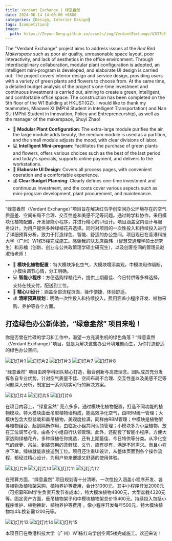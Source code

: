 ```yaml
---
title: Verdant Exchange | 绿意盎然
date: 2024-06-14 14:00:00 +0800
categories: [Design, Interior Design]
tags: [competition] 
image:
  path: https://Zeyun-Deng.github.io/assets/img/VerdantExchange/幻灯片9.PNG
---
```


The "Verdant Exchange" project aims to address issues at the *Red Bird Makerspace* such as poor air quality, unreasonable space layout, poor interactivity, and lack of aesthetics in the office environment. Through interdisciplinary collaboration, modular plant configuration is adopted, an intelligent mini-program is developed, and elaborate UI design is carried out. The project covers interior design and service design, providing users with a variety of green plants and flowers to choose from. At the same time, a detailed budget analysis of the project's one-time investment and continuous investment is carried out, aiming to create a green, intelligent, and comfortable office space. The construction has been completed on the 5th floor of the W1 Building at HKUST(GZ). I would like to thank my teammates, Miaowei XI (MPhil Student in Intelligent Transportation) and Nan SU (MPhil Student in Innovation, Policy and Entrepreneurship), as well as the manager of the makerspace, Shuyi Zhao!

- 🌿 **Modular Plant Configuration**: The extra-large module purifies the air, the large module adds beauty, the medium module is used as a partition, and the small module adjusts the mood, with clear divisions of labor.
- 💻 **Intelligent Mini-program**: Facilitates the purchase of green plants and flowers, offers various choices such as the best of the last period and today's specials, supports online payment, and delivers to the workstations.
- 🎨 **Elaborate UI Design**: Covers all process pages, with convenient operation and a comfortable experience.
- 💰 **Clear Budget Planning**: Clearly defines one-time investment and continuous investment, and the costs cover various aspects such as mini-program development, plant procurement, and maintenance. 

---

“绿意盎然（Verdant Exchange）”项目旨在解决红鸟学创空间办公环境存在的空气质量差、空间布局不合理、交互性差和美感不足等问题。通过跨学科协作，采用模块化植物配置，开发智能小程序，并进行精心的UI设计。项目涵盖室内设计与服务设计，为用户提供多种绿植花卉选择。同时对项目的一次性投入和持续投入进行了详细预算分析，致力于打造绿色、智能、舒适的办公空间。项目现已在香港科技大学（广州）W1栋5楼完成施工。感谢我的队友席淼玮
（智慧交通理学硕士研究生）和苏楠（创新、创业与公共政策理学硕士研究生），以及创客空间的管理员赵淑怡老师！

- 🌿 **模块化植物配置**：特大模块净化空气，大模块增添美观，中模块用作隔断，小模块调节心情，分工明确。
- 💻 **智能小程序**：方便选购绿植花卉，提供上期最佳、今日特供等多样选择，支持在线支付，配送到工位。
- 🎨 **精心UI设计**：涵盖全部流程页面，操作便捷、体验舒适。
- 💰 **清晰预算规划**：明确一次性投入和持续投入，费用涵盖小程序开发、植物采购、养护等各个方面。

## 打造绿色办公新体验，“绿意盎然” 项目来啦！

你是否曾在忙碌的学习和工作中，渴望一方充满生机的绿色角落？“绿意盎然（Verdant Exchange）”项目，就是为解决这些办公环境难题而生，为你打造舒适的绿色办公空间。

![幻灯片1](https://Zeyun-Deng.github.io/assets/img/VerdantExchange/幻灯片1.PNG)
![幻灯片2](https://Zeyun-Deng.github.io/assets/img/VerdantExchange/幻灯片2.PNG)
![幻灯片3](https://Zeyun-Deng.github.io/assets/img/VerdantExchange/幻灯片3.PNG)
![幻灯片7](https://Zeyun-Deng.github.io/assets/img/VerdantExchange/幻灯片7.PNG)
![幻灯片8](https://Zeyun-Deng.github.io/assets/img/VerdantExchange/幻灯片8.PNG)

“绿意盎然” 项目由跨学科团队精心打造，融合创新与高效理念。团队成员充分发挥各自专业优势，针对空气质量不佳、空间布局不合理、交互性差以及美感不足等问题深入分析，制定出一系列切实可行的解决方案。

![幻灯片4](https://Zeyun-Deng.github.io/assets/img/VerdantExchange/幻灯片4.PNG)
![幻灯片5](https://Zeyun-Deng.github.io/assets/img/VerdantExchange/幻灯片5.PNG)
![幻灯片6](https://Zeyun-Deng.github.io/assets/img/VerdantExchange/幻灯片6.PNG)

在项目内容上，“绿意盎然” 亮点多多。通过模块化植物配置，打造不同功能的植物模块。特大模块由垂吊型植物墙构成，能高效净化空气，由RBM统一管理；大模块包含大型盆栽和垂吊植物，美观度拉满，同样由RBM管理；中模块是植物架与植物组合，起到隔断作用，由临近小组共同认领管理；小模块多为小型植物，放在工位调节心情，由各个小组自行认领管理。此外，还配套了智能小程序，方便大家选购绿植花卉，多种绿植任你挑选，还有上期最佳、今日特供等分类。从净化空气的绿萝、吊兰，到装饰用的苔藓球、文竹，应有尽有，满足不同需求。而且小程序下单，绿植就能直接送到工位。项目还注重UI设计，从整体页面到各个操作流程，都经过精心设计，为用户带来便捷又舒适的使用体验。

![幻灯片9](https://Zeyun-Deng.github.io/assets/img/VerdantExchange/幻灯片9.PNG)
![幻灯片10](https://Zeyun-Deng.github.io/assets/img/VerdantExchange/幻灯片10.PNG)
![幻灯片11](https://Zeyun-Deng.github.io/assets/img/VerdantExchange/幻灯片11.PNG)
![幻灯片12](https://Zeyun-Deng.github.io/assets/img/VerdantExchange/幻灯片12.PNG)

在预算方面，“绿意盎然” 项目规划得十分清晰。一次性投入涵盖小程序开发、各类植物及植物架采购、植物养护等费用，合计31090元。其中小程序开发2000元（可招募RBM学生负责开发节省成本），特大模块植物4800元，大型盆栽4320元等。固定资产方面，垂吊植物架子和中模块植物架总价15400元。持续投入包括小程序维护、植物换新、植物养护等费用 ，像小程序开发每年500元，特大模块植物每4年换新需1200元等。

![幻灯片13](https://Zeyun-Deng.github.io/assets/img/VerdantExchange/幻灯片13.PNG)
![幻灯片14](https://Zeyun-Deng.github.io/assets/img/VerdantExchange/幻灯片14.PNG)
![幻灯片15](https://Zeyun-Deng.github.io/assets/img/VerdantExchange/幻灯片15.PNG)

本项目已在香港科技大学（广州）W1栋红鸟学创空间5楼完成施工。欢迎来访！


